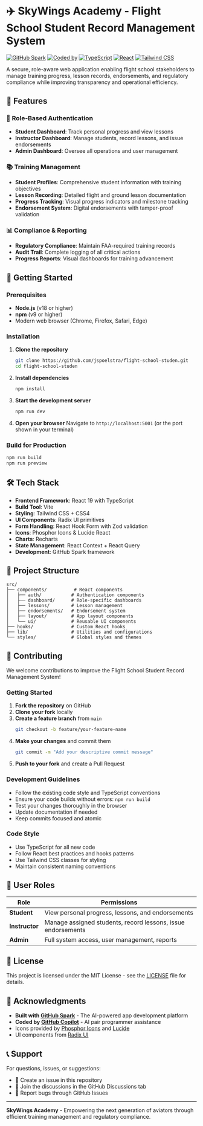 # ✈️ SkyWings Academy - Flight School Student Record Management System

[![GitHub Spark](https://img.shields.io/badge/Built%20with-GitHub%20Spark-blue.svg)](https://spark.github.com)
[![Coded by](https://img.shields.io/badge/Coded%20by-GitHub%20Copilot-purple.svg)](https://github.com/features/copilot)
[![TypeScript](https://img.shields.io/badge/TypeScript-007ACC.svg?logo=typescript&logoColor=white)](https://www.typescriptlang.org/)
[![React](https://img.shields.io/badge/React-20232A.svg?logo=react&logoColor=61DAFB)](https://reactjs.org/)
[![Tailwind CSS](https://img.shields.io/badge/Tailwind%20CSS-38B2AC.svg?logo=tailwind-css&logoColor=white)](https://tailwindcss.com/)

A secure, role-aware web application enabling flight school stakeholders to manage training progress, lesson records, endorsements, and regulatory compliance while improving transparency and operational efficiency.

## 🌟 Features

### 🔐 **Role-Based Authentication**
- **Student Dashboard**: Track personal progress and view lessons
- **Instructor Dashboard**: Manage students, record lessons, and issue endorsements  
- **Admin Dashboard**: Oversee all operations and user management

### 📚 **Training Management**
- **Student Profiles**: Comprehensive student information with training objectives
- **Lesson Recording**: Detailed flight and ground lesson documentation
- **Progress Tracking**: Visual progress indicators and milestone tracking
- **Endorsement System**: Digital endorsements with tamper-proof validation

### 📊 **Compliance & Reporting**
- **Regulatory Compliance**: Maintain FAA-required training records
- **Audit Trail**: Complete logging of all critical actions
- **Progress Reports**: Visual dashboards for training advancement

## 🚀 Getting Started

### Prerequisites

- **Node.js** (v18 or higher)
- **npm** (v9 or higher)
- Modern web browser (Chrome, Firefox, Safari, Edge)

### Installation

1. **Clone the repository**
   ```bash
   git clone https://github.com/jspoelstra/flight-school-studen.git
   cd flight-school-studen
   ```

2. **Install dependencies**
   ```bash
   npm install
   ```

3. **Start the development server**
   ```bash
   npm run dev
   ```

4. **Open your browser**
   Navigate to `http://localhost:5001` (or the port shown in your terminal)

### Build for Production

```bash
npm run build
npm run preview
```

## 🛠️ Tech Stack

- **Frontend Framework**: React 19 with TypeScript
- **Build Tool**: Vite
- **Styling**: Tailwind CSS + CSS4
- **UI Components**: Radix UI primitives
- **Form Handling**: React Hook Form with Zod validation
- **Icons**: Phosphor Icons & Lucide React
- **Charts**: Recharts
- **State Management**: React Context + React Query
- **Development**: GitHub Spark framework

## 📁 Project Structure

```
src/
├── components/          # React components
│   ├── auth/           # Authentication components
│   ├── dashboard/      # Role-specific dashboards
│   ├── lessons/        # Lesson management
│   ├── endorsements/   # Endorsement system
│   ├── layout/         # App layout components
│   └── ui/             # Reusable UI components
├── hooks/              # Custom React hooks
├── lib/                # Utilities and configurations
└── styles/             # Global styles and themes
```

## 🤝 Contributing

We welcome contributions to improve the Flight School Student Record Management System!

### Getting Started

1. **Fork the repository** on GitHub
2. **Clone your fork** locally
3. **Create a feature branch** from `main`
   ```bash
   git checkout -b feature/your-feature-name
   ```
4. **Make your changes** and commit them
   ```bash
   git commit -m "Add your descriptive commit message"
   ```
5. **Push to your fork** and create a Pull Request

### Development Guidelines

- Follow the existing code style and TypeScript conventions
- Ensure your code builds without errors: `npm run build`
- Test your changes thoroughly in the browser
- Update documentation if needed
- Keep commits focused and atomic

### Code Style

- Use TypeScript for all new code
- Follow React best practices and hooks patterns
- Use Tailwind CSS classes for styling
- Maintain consistent naming conventions

## 🏫 User Roles

| Role | Permissions |
|------|-------------|
| **Student** | View personal progress, lessons, and endorsements |
| **Instructor** | Manage assigned students, record lessons, issue endorsements |
| **Admin** | Full system access, user management, reports |

## 📜 License

This project is licensed under the MIT License - see the [LICENSE](LICENSE) file for details.

## 🙏 Acknowledgments

- **Built with [GitHub Spark](https://spark.github.com)** - The AI-powered app development platform
- **Coded by [GitHub Copilot](https://github.com/features/copilot)** - AI pair programmer assistance
- Icons provided by [Phosphor Icons](https://phosphoricons.com/) and [Lucide](https://lucide.dev/)
- UI components from [Radix UI](https://www.radix-ui.com/)

## 📞 Support

For questions, issues, or suggestions:

- 📧 Create an issue in this repository
- 💬 Join the discussions in the GitHub Discussions tab
- 🐛 Report bugs through GitHub Issues

---

**SkyWings Academy** - Empowering the next generation of aviators through efficient training management and regulatory compliance.
